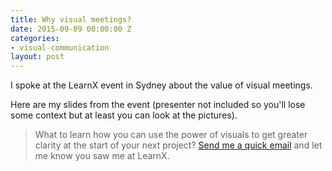 ```yaml
---
title: Why visual meetings?
date: 2015-09-09 00:00:00 Z
categories:
- visual-communication
layout: post
---
```


I spoke at the LearnX event in Sydney about the value of visual meetings.

Here are my slides from the event (presenter not included so you'll lose some context but at least you can look at the pictures).

<script async class="speakerdeck-embed" data-id="06d1848872a1479cb4e957d87bc3c37c" data-ratio="1.33333333333333" src="//speakerdeck.com/assets/embed.js"></script>

> What to learn how you can use the power of visuals to get greater clarity at the start of your next project? [Send me a quick email](mailto:blair@rorani.com) and let me know you saw me at LearnX.
